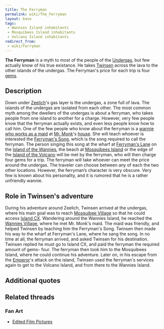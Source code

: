 ```yaml
---
title: The Ferryman
permalink: wiki/The_Ferryman
layout: base
tags:
 - Wannies Island inhabitants
 - Mosquibees Island inhabitants
 - Volcano Island inhabitants
redirect_from:
 - wiki/Ferryman
---
```


**The Ferryman** is a myth to most of the people of the
[Undergas](Zeelich's_Undergas "wikilink"), but few actually know of his
true existance. He takes [Twinsen](Twinsen "wikilink") across the lava
to the other islands of the undergas. The Ferryman's price for each trip
is four [gems](gem "wikilink").

## Description

Down under [Zeelich](Zeelich "wikilink")'s gas layer is the undergas, a
zone full of lava. The islands of the undergas are isolated from each
other. The most common myth among the dwellers of the undergas is about
a ferryman, who takes people from one island to another for a charge.
However, very few people know that the ferryman actually exists, and
even less people know how to call him. One of the few people who know
about the ferryman is a [wannie who works as a maid](Annie "wikilink")
at [Mr. Monk](Mr._Monk "wikilink")'s
[house](Mr._Lemoine's_house "wikilink"). She will teach whoever is
interested the [Ferryman's Song](Ferryman's_Song "wikilink"), which is
the song required to call the ferryman. The person singing this song at
the wharf at [Ferryman's Lane](Ferryman's_Lane "wikilink") on the
[Island of the Wannies](Island_of_the_Wannies "wikilink"), the beach at
[Mosquibees Island](Mosquibees_Island "wikilink") or the edge of the
[Island of the Volcano](Island_of_the_Volcano "wikilink") will be met by
the ferryman, who will then charge four gems for a trip. The ferryman
will take whoever can meet the price around the undergas. The traveler
can choose between any of each the two other locations. However, the
ferryman’s character is very obscure. Very few is known about his
personality, and it is rumored that he is a rather unfriendly wannie.

## Role in Twinsen's adventure

During his adventure around Zeelich, Twinsen arrived at the undergas,
where his main goal was to reach [Mosquibee
Village](Mosquibee_Village "wikilink") so that he could access [Island
CX](Island_CX "wikilink"). Wandering around the Wannies Island, he
reached the [Wannies Village](Wannies_Village "wikilink"), where he met
Mr. Monk's maid. The maid was friendly, and helped Twinsen by teaching
him the Ferryman's Song. Twinsen then made his way to the wharf at
Ferryman's Lane, where he sang the song. In no time at all, the ferryman
arrived, and asked Twinsen for his destination. Twinsen replied he must
go to Island CX, and paid the ferryman the required amount of gems-
four. The ferryman then took him to the Mosquibees Island, where he
could continue his adventure. Later on, in his escape from the
[Emperor](Emperor "wikilink")'s attack on the island, Twinsen used the
ferryman's services again to get to the Volcano Island, and from there
to the Wannies Island.

## Additional quotes

## Related threads

### Fan Art

- [Edited Film
  Pictures](http://forum.magicball.net/showthread.php?p=226830#post226830)
